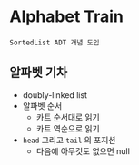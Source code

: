 # Alphabet Train
`SortedList ADT 개념 도입`

## 알파벳 기차
- doubly-linked list
- 알파벳 순서
  - 카트 순서대로 읽기
  - 카트 역순으로 읽기
- `head` 그리고 `tail` 의 포지션
  - 다음에 아무것도 없으면 null

